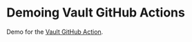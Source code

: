 # Demoing Vault GitHub Actions

Demo for the [Vault GitHub Action](https://github.com/marketplace/actions/hashicorp-vault).
